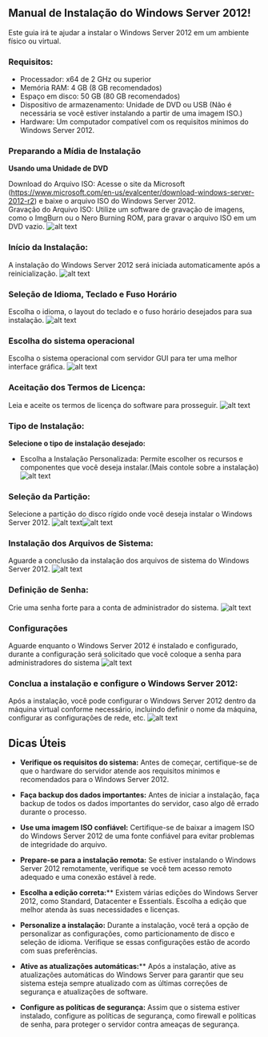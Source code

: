 ## Manual de Instalação do Windows Server 2012!

Este guia irá te ajudar a instalar o Windows Server 2012 em um ambiente físico ou virtual.

### Requisitos:

- Processador: x64 de 2 GHz ou superior <br>
- Memória RAM: 4 GB (8 GB recomendados) <br>
- Espaço em disco: 50 GB (80 GB recomendados) <br>
- Dispositivo de armazenamento: Unidade de DVD ou USB (Não é necessária se você estiver instalando a partir de uma imagem ISO.)<br>
- Hardware: Um computador compatível com os requisitos mínimos do Windows Server 2012. <br>

### Preparando a Mídia de Instalação
**Usando uma Unidade de DVD**

Download do Arquivo ISO: Acesse o site da Microsoft (https://www.microsoft.com/en-us/evalcenter/download-windows-server-2012-r2) e baixe o arquivo ISO do Windows Server 2012. <br>
Gravação do Arquivo ISO: Utilize um software de gravação de imagens, como o ImgBurn ou o Nero Burning ROM, para gravar o arquivo ISO em um DVD vazio.
![alt text](image.png)

### Início da Instalação: 
A instalação do Windows Server 2012 será iniciada automaticamente após a reinicialização.
![alt text](image-1.png)

### Seleção de Idioma, Teclado e Fuso Horário
 Escolha o idioma, o layout do teclado e o fuso horário desejados para sua instalação. 
 ![alt text](<Captura de tela 2024-05-17 150638.png>)

 ### Escolha do sistema operacional
 Escolha o sistema operacional com servidor GUI para ter uma melhor interface gráfica.
 ![alt text](<Captura de tela 2024-05-17 150731.png>)

 ### Aceitação dos Termos de Licença:
  Leia e aceite os termos de licença do software para prosseguir.
  ![alt text](<Captura de tela 2024-05-17 150804.png>)

  ### Tipo de Instalação: 
**Selecione o tipo de instalação desejado:**
- Escolha a Instalação Personalizada: Permite escolher os recursos e componentes que você deseja instalar.(Mais contole sobre a instalação)
![alt text](<Captura de tela 2024-05-17 150834.png>)

### Seleção da Partição:
 Selecione a partição do disco rígido onde você deseja instalar o Windows Server 2012.
![alt text](<Captura de tela 2024-05-17 150906.png>)![alt text](<Captura de tela 2024-05-17 150927.png>)

### Instalação dos Arquivos de Sistema:
Aguarde a conclusão da instalação dos arquivos de sistema do Windows Server 2012.
![alt text](<Captura de tela 2024-05-17 150955.png>)

### Definição de Senha:
Crie uma senha forte para a conta de administrador do sistema.
![alt text](image-2.png)

### Configurações
 Aguarde enquanto o Windows Server 2012 é instalado e configurado, durante a configuração será solicitado que você coloque a senha para administradores do sistema
 ![alt text](<Captura de tela 2024-05-17 151813.png>)

### Conclua a instalação e configure o Windows Server 2012:
Após a instalação, você pode configurar o Windows Server 2012 dentro da máquina virtual conforme necessário, incluindo definir o nome da máquina, configurar as configurações de rede, etc.
![alt text](<Captura de tela 2024-05-17 151838.png>)


## Dicas Úteis 

- **Verifique os requisitos do sistema:** Antes de começar, certifique-se de que o hardware do servidor atende aos requisitos mínimos e recomendados para o Windows Server 2012.

- **Faça backup dos dados importantes:** Antes de iniciar a instalação, faça backup de todos os dados importantes do servidor, caso algo dê errado durante o processo.

- **Use uma imagem ISO confiável:** Certifique-se de baixar a imagem ISO do Windows Server 2012 de uma fonte confiável para evitar problemas de integridade do arquivo.

- **Prepare-se para a instalação remota:** Se estiver instalando o Windows Server 2012 remotamente, verifique se você tem acesso remoto adequado e uma conexão estável à rede.

- **Escolha a edição correta:**** Existem várias edições do Windows Server 2012, como Standard, Datacenter e Essentials. Escolha a edição que melhor atenda às suas necessidades e licenças.

- **Personalize a instalação:** Durante a instalação, você terá a opção de personalizar as configurações, como particionamento de disco e seleção de idioma. Verifique se essas configurações estão de acordo com suas preferências.

- **Ative as atualizações automáticas:**** Após a instalação, ative as atualizações automáticas do Windows Server para garantir que seu sistema esteja sempre atualizado com as últimas correções de segurança e atualizações de software.

- **Configure as políticas de segurança:** Assim que o sistema estiver instalado, configure as políticas de segurança, como firewall e políticas de senha, para proteger o servidor contra ameaças de segurança.
